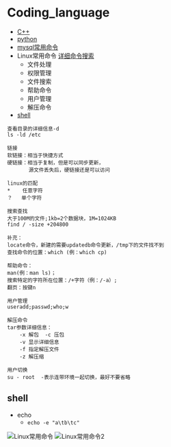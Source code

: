 # Coding_language
* [C++](https://github.com/FangChao1086/Coding_language/blob/master/C%2B%2B.md)
* [python](https://github.com/FangChao1086/coding_language/tree/master/python)
* [mysql常用命令](https://mp.weixin.qq.com/s/wUCVeYLxx5JL2Xy-XJNvNQ)  
* Linux常用命令  [详细命令搜索](https://wangchujiang.com/linux-command/)  
  * 文件处理
  * 权限管理
  * 文件搜索
  * 帮助命令
  * 用户管理
  * 解压命令
* [shell](#shell)
```
查看目录的详细信息-d
ls -ld /etc
```
```
链接
软链接：相当于快捷方式
硬链接：相当于复制，但是可以同步更新，
       源文件丢失后，硬链接还是可以访问
```
```
linux的匹配
*    任意字符
？   单个字符
```
```
搜索查找
大于100M的文件;1kb=2个数据块，1M=1024KB
find / -size +204800

补充：
locate命令，新建的需要updatedb命令更新，/tmp下的文件找不到
查找命令的位置：which (例：which cp)
```

```
帮助命令：
man(例：man ls)；
搜索特定的字符所在位置：/+字符（例：/-a）;
翻页：按键n
```

```
用户管理
useradd;passwd;who;w
```

```
解压命令
tar参数详细信息：
    -x 解包  -c 压包
    -v 显示详细信息
    -f 指定解压文件
    -z 解压缩
```

```
用户切换
su - root  -表示连带环境一起切换，最好不要省略
```

<span id="shell"></span>
## shell
* echo
  * `echo -e "a\tb\tc"`

![Linux常用命令](https://i.ibb.co/ggS8BHD/Linux.jpg)
![Linux常用命令2](https://i.ibb.co/26Kk46Q/Linux-2.jpg)
